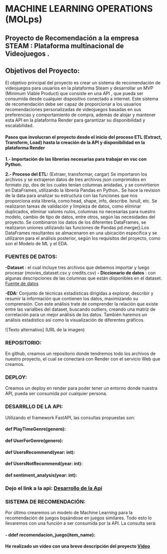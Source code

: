# MACHINE LEARNING OPERATIONS (MOLps)

## Proyecto de Recomendación a la empresa STEAM : Plataforma multinacional de Videojuegos .


## Objetivos del Proyecto: 

 El objetivo principal del proyecto es crear un sistema de recomendación de videojuegos para usuarios en la plataforma Steam y desarrollar un MVP (Minimum Viable Product) que consiste en una API , que pueda ser consumida desde cualquier dispositivo conectado a internet. Este sistema de recomendación debe ser capaz de proporcionar a los usuarios recomendaciones personalizadas de videojuegos basadas en sus preferencias y comportamiento de compra, además de alojar y mantener esta API en la plataforma Render para garantizar su disponibilidad y escalabilidad.  

#### **Pasos que involucran el proyecto desde el inicio del proceso ETL (Extract, Transform, Load) hasta la creación de la API y disponibilidad en la plataforma Render** 

**1.- Importación de las librerias necesarias para trabajar en vsc con Python.**  

  
**2.- Proceso del ETL:** (Extraer, transformar, cargar)
Se importaron los archivos y se extrajeron datos de tres archivos json comprimidos en formato zip, dos de los cuales tenían columnas anidadas, y se convirtieron en DataFrames,  utilizando la librería Pandas en Python.. Se hace la revision de la data para analizar su estructura con las funciones que nos proporciona esta librería, como:head, shape, info, describe. Isnull, etc. 
Se realizaron tareas de validación y limpieza de datos, como eliminar duplicados, eliminar valores nulos, columnas no necesarias para nuestro modelo, cambio de tipo de datos, entre otros,  según las necesidades del proyecto. 
Se combinaron los datos de los diferentes DataFrames, se realizaron  uniones utilizando las funciones de Pandas pd.merge().Los DataFrames resultantes se almacenaron  en una ubicación específica y se utilizaron para el análisis posterior, según los requisitos del proyecto, como son el Modelo de ML y el EDA. 

### FUENTES DE DATOS: 

**-Dataset** : el cual incluye tres archivos que debemos importar y luego procesar (movies_dataset.csv y credits.csv)
**- Diccionario de datos** : con algunas descripciones de las columnas que están disponibles en el dataset. [Fuente de datos]()


**-EDA:** Conjunto de técnicas estadísticas dirigidas a explorar, describir y resumir la información que contienen los datos, maximizando su comprensión. Con este análisis trate de comprender la relación que existe entre las varialbes del dataset, buscando outliers, creando una matriz de correlación para un mejor análisis de los datos. También haremos un análisis estadístico así como la visualización de diferentes gráficos.

![Texto alternativo] (URL de la imagen)

### REPOSITORIO:
En github, creamos un repositorio donde tendremos todo los archivos de nuestro proyecto, el cual se conectará con Render con el servicio Web que creamos.

### DEPLOY:
Creamos un deploy en render para poder tener un entorno donde nuestra API, pueda ser consumida por cualquier persona.

### DESARRLLO DE LA API:
Utilizando el framework FastAPI, las consultas propuestas son:

####  def PlayTimeGenre(genero):
####  def UserForGenre(genero):
#### def UsersRecommend(year: int):
#### def UsersNotRecommend(year: int):
#### def sentiment_analysis(year: int):  


### Dejo el link a la api: [Desarrollo de la Api](https://fastapi-j9ta.onrender.com/docs)

### SISTEMA DE RECOMENDACIÓN: 
Por último crearemos un modelo de Machine Learning para la recomendación de juegos bqsándose en juegos similares. Todo esto lo llevaremos con una función a ser consumida por la API. La consulta será:
####  **- ddef recomendacion_juego(item_name):**

#### He realizado un vídeo con una breve descripción del proyecto [Video]()


